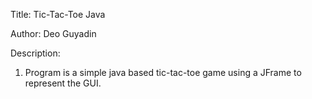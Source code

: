Title: Tic-Tac-Toe Java

Author: Deo Guyadin

Description:

1) Program is a simple java based tic-tac-toe game using a JFrame to represent the GUI.
